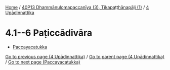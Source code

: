 
[Home](/) / [40P13 Dhammānulomapaccanīya (3), Tikapaṭṭhānapāḷi (1)](...md) / [4 Upādinnattika](../40P13/4.md)

# 4.1--6 Paṭiccādivāra

* [Paccayacatukka](4.1--6/Paccayacatukka.md)

[Go to previous page (4 Upādinnattika)](../40P13/4.md) / [Go to parent page (4 Upādinnattika)](../40P13/4.md) / [Go to next page (Paccayacatukka)](4.1--6/Paccayacatukka.md)


